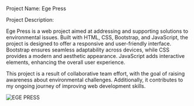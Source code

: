 Project Name: Ege Press

Project Description:

Ege Press is a web project aimed at addressing and supporting solutions to environmental issues. Built with HTML, CSS, Bootstrap, and JavaScript, the project is designed to offer a responsive and user-friendly interface. Bootstrap ensures seamless adaptability across devices, while CSS provides a modern and aesthetic appearance. JavaScript adds interactive elements, enhancing the overall user experience.

This project is a result of collaborative team effort, with the goal of raising awareness about environmental challenges. Additionally, it contributes to my ongoing journey of improving web development skills.


![EGE PRESS](https://github.com/user-attachments/assets/6cc020c3-7038-45c5-8c64-9aeead949aa4)

